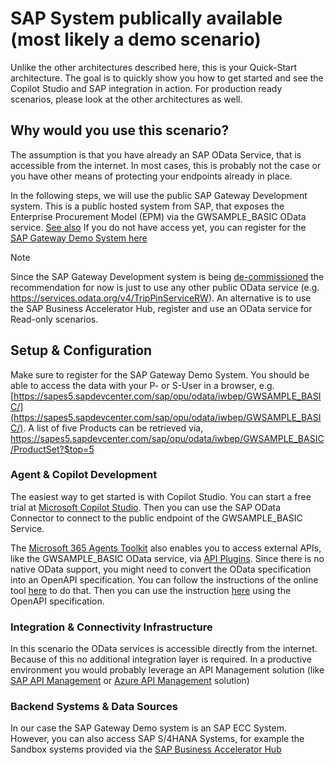 # SAP System publically available (most likely a demo scenario)

Unlike the other architectures described here, this is your Quick-Start architecture. The goal is to quickly show you how to get started and see the Copilot Studio and SAP integration in action. For production ready scenarios, please look at the other architectures as well.  

## Why would you use this scenario?
The assumption is that you have already an SAP OData Service, that is accessible from the internet. In most cases, this is probably not the case or you have other means of protecting your endpoints already in place. 

In the following steps, we will use the public SAP Gateway Development system. This is a public hosted system from SAP, that exposes the Enterprise Procurement Model (EPM) via the GWSAMPLE_BASIC OData service. [See also](https://developers.sap.com/tutorials/odata-02-exploration-epm..html) If you do not have access yet, you can register for the [SAP Gateway Demo System here](https://developers.sap.com/tutorials/gateway-demo-signup.html)

> [!Note]
> Since the SAP Gateway Development system is being [de-commissioned](https://community.sap.com/t5/technology-blog-posts-by-sap/sap-gateway-demo-system-will-be-de-commissioned/ba-p/13353480) the recommendation for now is just to use any other public OData service (e.g. https://services.odata.org/v4/TripPinServiceRW). An alternative is to use the SAP Business Accelerator Hub, register and use an OData service for Read-only scenarios. 

## Setup & Configuration
Make sure to register for the SAP Gateway Demo System. You should be able to access the data with your P- or S-User in a browser, e.g. [https://sapes5.sapdevcenter.com/sap/opu/odata/iwbep/GWSAMPLE_BASIC/](https://sapes5.sapdevcenter.com/sap/opu/odata/iwbep/GWSAMPLE_BASIC/). A list of five Products can be retrieved via, https://sapes5.sapdevcenter.com/sap/opu/odata/iwbep/GWSAMPLE_BASIC/ProductSet?$top=5

### Agent & Copilot Development 
The easiest way to get started is with Copilot Studio. You can start a free trial at [Microsoft Copilot Studio](https://www.microsoft.com/en-us/microsoft-365-copilot/microsoft-copilot-studio). Then you can use the SAP OData Connector to connect to the public endpoint of the GWSAMPLE_BASIC Service. 

The [Microsoft 365 Agents Toolkit](https://learn.microsoft.com/en-us/microsoft-365/developer/overview-m365-agents-toolkit) also enables you to access external APIs, like the GWSAMPLE_BASIC OData service, via [API Plugins](https://learn.microsoft.com/en-us/microsoft-365-copilot/extensibility/overview-api-plugins). Since there is no native OData support, you might need to convert the OData specification into an OpenAPI specification. You can follow the instructions of the online tool [here](https://convert.odata-openapi.net/) to do that. Then you can use the instruction [here](https://learn.microsoft.com/en-us/microsoft-365-copilot/extensibility/build-api-plugins-existing-api) using the OpenAPI specification. 

### Integration & Connectivity Infrastructure
In this scenario the OData services is accessible directly from the internet. Because of this no additional integration layer is required. In a productive environment you would probably leverage an API Management solution (like [SAP API Management](./Architecture-BTP+APIM.md) or [Azure API Management](./Architecture-APIM+vnet.md) solution)

### Backend Systems & Data Sources
In our case the SAP Gateway Demo system is an SAP ECC System. However, you can also access SAP S/4HANA Systems, for example the Sandbox systems provided via the [SAP Business Accelerator Hub](https://hub.sap.com/) 

